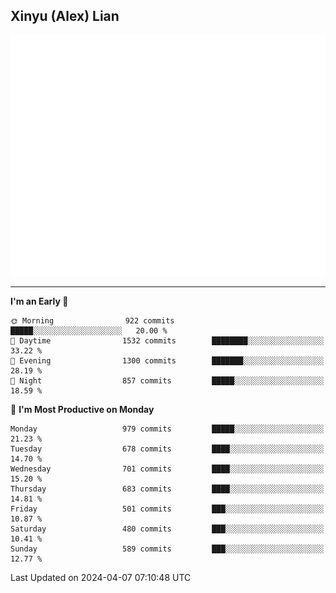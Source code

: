 ## Xinyu (Alex) Lian

!["Alex"](metrics-main.svg)

---
<!--START_SECTION:waka-->
**I'm an Early 🐤** 

```text
🌞 Morning                922 commits         █████░░░░░░░░░░░░░░░░░░░░   20.00 % 
🌆 Daytime                1532 commits        ████████░░░░░░░░░░░░░░░░░   33.22 % 
🌃 Evening                1300 commits        ███████░░░░░░░░░░░░░░░░░░   28.19 % 
🌙 Night                  857 commits         █████░░░░░░░░░░░░░░░░░░░░   18.59 % 
```
📅 **I'm Most Productive on Monday** 

```text
Monday                   979 commits         █████░░░░░░░░░░░░░░░░░░░░   21.23 % 
Tuesday                  678 commits         ████░░░░░░░░░░░░░░░░░░░░░   14.70 % 
Wednesday                701 commits         ████░░░░░░░░░░░░░░░░░░░░░   15.20 % 
Thursday                 683 commits         ████░░░░░░░░░░░░░░░░░░░░░   14.81 % 
Friday                   501 commits         ███░░░░░░░░░░░░░░░░░░░░░░   10.87 % 
Saturday                 480 commits         ███░░░░░░░░░░░░░░░░░░░░░░   10.41 % 
Sunday                   589 commits         ███░░░░░░░░░░░░░░░░░░░░░░   12.77 % 
```



 Last Updated on 2024-04-07 07:10:48 UTC
<!--END_SECTION:waka-->
